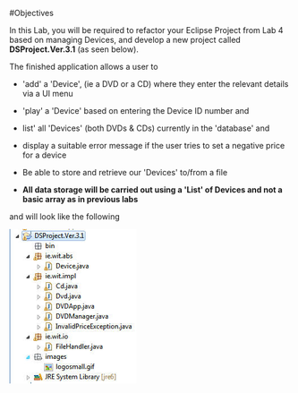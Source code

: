#Objectives

In this Lab, you will be required to refactor your Eclipse Project from Lab 4 based on managing Devices, and develop a new project called <c1><b>DSProject.Ver.3.1</b></c1> (as seen below).

The finished application allows a user to 

- 'add' a 'Device', (ie a DVD or a CD) where they enter the relevant details via a UI menu

- 'play' a 'Device' based on entering the Device ID number and

- list' all 'Devices' (both DVDs & CDs) currently in the 'database' and

- display a suitable error message if the user tries to set a negative price for a device

- Be able to store and retrieve our 'Devices' to/from a file

- <c1><b>All data storage will be carried out using a 'List' of Devices and not a basic array as in previous labs</b><c1>

and will look like the following

![](../img/lab05a.jpg)